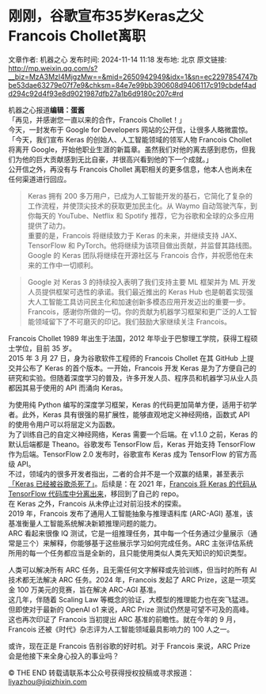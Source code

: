 # 刚刚，谷歌宣布35岁Keras之父Francois Chollet离职

文章作者: 机器之心
发布时间: 2024-11-14 11:18
发布地: 北京
原文链接: http://mp.weixin.qq.com/s?__biz=MzA3MzI4MjgzMw==&mid=2650942949&idx=1&sn=ec2297854747bbe53dae63279e07f7e9&chksm=84e7e99bb390608d9406117c919cbdef4add294c92d4f93e8d9021987dfb27a1b6d9180c207c#rd

机器之心报道**编辑：蛋酱**  
「再见，并感谢您一直以来的合作，Francois Chollet！」  
今天，一封发布于 Google for Developers 网站的公开信，让很多人略微震惊。  
「今天，我们宣布 Keras 的创始人、人工智能领域的领军人物 Francois Chollet 将离开
Google，开始他职业生涯的新篇章。虽然我们对他的离去感到悲伤，但我们为他的巨大贡献感到无比自豪，并很高兴看到他的下一个成就。」  
公开信之外，再没有与 Francois Chollet 离职相关的更多信息，他本人也尚未在任何渠道进行回应。  
  

> Keras 拥有 200 多万用户，已成为人工智能开发的基石，它简化了复杂的工作流程，并使顶尖技术的获取更加民主化。从 Waymo
> 自动驾驶汽车，到你每天的 YouTube、Netflix 和 Spotify 推荐，它为谷歌和全球的众多应用提供了动力。  
> 重要的是，Francois 将继续致力于 Keras 的未来，并继续支持 JAX、TensorFlow 和
> PyTorch。他将继续为该项目做出贡献，并监督其路线图。Google 的 Keras 团队将继续在开源社区与 Francois
> 合作，并祝愿他在未来的工作中一切顺利。

> Google 对 Keras 3 的持续投入表明了我们支持主要 ML 框架并为 ML 开发人员提供框架可选性的承诺。我们最近推出的 Keras Hub
> 也是朝着实现强大人工智能工具访问民主化和加速创新多模态应用开发迈出的重要一步。  
> Francois，感谢你所做的一切。你的贡献为机器学习框架和更广泛的人工智能领域留下了不可磨灭的印记。我们鼓励大家继续关注 Francois。

  
  
Francois Chollet 1989 年出生于法国，2012 年毕业于巴黎理工学院，获得工程硕士学位，目前 35 岁。  
2015 年 3 月 27 日，身为谷歌软件工程师的 Francois Chollet 在其 GitHub 上提交并公布了 Keras
的首个版本。一开始，Francois 开发 Keras
是为了方便自己的研究和实验。但随着深度学习的普及，许多开发人员、程序员和机器学习从业人员都因其易于使用的 API 而涌向 Keras。  
  
为使用纯 Python 编写的深度学习框架，Keras 的代码更加简单方便，适用于初学者。此外，Keras
具有很强的易扩展性，能够直观地定义神经网络，函数式 API 的使用令用户可以将层定义为函数。  
为了训练自己的自定义神经网络，Keras 需要一个后端。在 v1.1.0 之前，Keras 的默认后端都是 Theano。谷歌发布 TensorFlow
后，Keras 开始支持 TensorFlow 作为后端。TensorFlow 2.0 发布时，谷歌宣布 Keras 成为 TensorFlow 的官方高级
API。  
不过，领域内的很多开发者指出，二者的合并不是一个双赢的结果，甚至表示[「Keras
已经被谷歌杀死了」](http://mp.weixin.qq.com/s?__biz=MzA3MzI4MjgzMw==&mid=2650812248&idx=1&sn=da9fa67d1aae70a29dd55f9d4467fe4a&chksm=84e5eb26b39262308f82f104f049039ed348212476acdc86e190f69d49be97fffa4bdbca5321&scene=21#wechat_redirect)。后续是：在
2021 年，[Francois 将 Keras 的代码从 TensorFlow
代码库中分离出来](http://mp.weixin.qq.com/s?__biz=MzA3MzI4MjgzMw==&mid=2650818609&idx=3&sn=003281c20f17b8b3d3d8e2a9ddcb7882&chksm=84e58c4fb3920559ae6a56c4293311ddc816e3cf01f1a865b82799fb5b39c0b15d718b5e7e7b&scene=21#wechat_redirect)，移回到了自己的
repo。  
在 Keras 之外，Francois 从未停止过对前沿技术的探索。  
2019 年，Francois 发布了通用人工智能抽象与推理语料库 (ARC-AGI) 基准，该基准衡量人工智能系统解决新颖推理问题的能力。  
ARC 看起来很像 IQ 测试，它是一组推理任务，其中每一个任务通过少量展示（通常是三个）来解释，你能够基于这些展示学习如何完成任务。ARC
主张评估系统所用的每一个任务都应当是全新的，且只能使用类似人类先天知识的知识类型。  
  
人类可以解决所有 ARC 任务，且无需任何文字解释或先验训练，但当时的所有 AI 技术都无法解决 ARC 任务。2024 年，Francois 发起了
ARC Prize，这是一项奖金 100 万美元的竞赛，旨在解决 ARC-AGI 基准。  
这几年，伴随着 Scaling Law 等概念的验证，大模型的推理能力也在突飞猛进。但即使对于最新的 OpenAI o1 来说，ARC Prize
测试仍然是可望不可及的高峰。这也再次印证了 Francois 当初提出 ARC 基准的前瞻性。就在今年的 9 月，Francois
还被《时代》杂志评为人工智能领域最具影响力的 100 人之一。  
  
或许，现在正是 Francois 告别谷歌的好时机。对于 Francois 来说，ARC Prize 会是他接下来全身心投入的事业吗？  
  
© THE END 转载请联系本公众号获得授权投稿或寻求报道：liyazhou@jiqizhixin.com  
  
  

